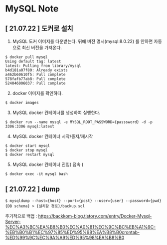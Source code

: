 # MySQL Note
## [ 21.07.22 ] 도커로 설치
1. MySQL 도커 이미지를 다운받는다. 뒤에 버전 명시(mysql:8.0.22) 를 안하면 자동으로 최신 버전을 가져온다. 
```console
$ docker pull mysql
Using default tag: latest
latest: Pulling from library/mysql
b4d181a07f80: Already exists 
a462b60610f5: Pull complete 
578fafb77ab8: Pull complete 
524046006037: Pull complete
```
2. docker 이미지를 확인하다.
```console
$ docker images
```
3. MySQL docker 컨테이너를 생성하여 실행한다.
```console
$ docker run --name mysql -e MYSQL_ROOT_PASSWORD={passsword} -d -p 3306:3306 mysql:latest
```
4. MySQL docker 컨테이너 시작/중지/재시작
```console
$ docker start mysql
$ docker stop mysql
$ docker restart mysql
```
5. MySQL docker 컨테이너 진입( 접속 )
```console
$ docker exec -it mysql bash
```

## [ 21.07.22 ] dump 
```console
$ mysqldump --host={host} --port={post} --user={user} --password={pwd} {DB schema} > {설치할 경로}/backup.sql
``` 

주기적으로 백업 : https://backkom-blog.tistory.com/entry/Docker-Mysql-Server-%EC%A3%BC%EA%B8%B0%EC%A0%81%EC%9C%BC%EB%A1%9C-%EB%B0%B1%EC%97%85%ED%95%98%EA%B8%B0crontab-%ED%99%9C%EC%9A%A9%ED%95%98%EA%B8%B0